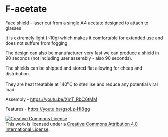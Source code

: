 # F-acetate
Face shield - laser cut from a single A4 acetate designed to attach to glasses

It is extremely light (~10g) which makes it comfortable for extended use and does not suffure from fogging. 

The design can also be manufacturer very fast we can produce a shield in 90 seconds (not including user assembly - also 90 seconds).  

The shields can be shipped and stored flat allowing for cheap and distribution.

They are heat treatable at 140<sup>o</sup>C to sterilise and reduce any potential viral load

Assembly - https://youtu.be/XmT_RbC6tMM

Features - https://youtu.be/gsoLz-HI8gg


<a rel="license" href="http://creativecommons.org/licenses/by/4.0/"><img alt="Creative Commons License" style="border-width:0" src="https://i.creativecommons.org/l/by/4.0/88x31.png" /></a><br />This work is licensed under a <a rel="license" href="http://creativecommons.org/licenses/by/4.0/">Creative Commons Attribution 4.0 International License</a>.
